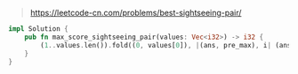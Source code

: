 > https://leetcode-cn.com/problems/best-sightseeing-pair/

``` rust
impl Solution {
    pub fn max_score_sightseeing_pair(values: Vec<i32>) -> i32 {
        (1..values.len()).fold((0, values[0]), |(ans, pre_max), i| (ans.max(pre_max + values[i] - i as i32), pre_max.max(values[i] + i as i32))).0
    }
}
```